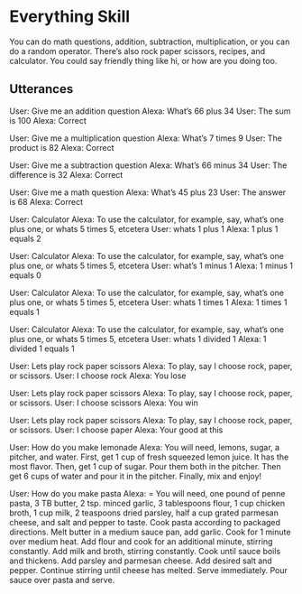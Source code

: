 # Everything Skill 

You can do math questions, addition, subtraction, multiplication, or you can do a random operator. There’s also rock paper scissors, recipes, and calculator. You could say friendly thing like hi, or how are you doing too.

## Utterances 

User: Give me an addition question
Alexa: What’s 66 plus 34
User: The sum is 100
Alexa: Correct 

User: Give me a multiplication question
Alexa: What’s 7 times 9
User: The product is 82
Alexa: Correct 

User: Give me a subtraction question
Alexa: What’s 66 minus 34
User: The difference is 32
Alexa: Correct 

User: Give me a math question
Alexa: What’s 45 plus 23 
User: The answer is 68
Alexa: Correct 

User: Calculator
Alexa: To use the calculator, for example, say, what’s one plus one, or whats 5 times 5, etcetera
User: whats 1 plus 1
Alexa: 1 plus 1 equals 2
 
User: Calculator
Alexa: To use the calculator, for example, say, what’s one plus one, or whats 5 times 5, etcetera
User: what’s 1 minus 1
Alexa: 1 minus 1 equals 0

User: Calculator
Alexa: To use the calculator, for example, say, what’s one plus one, or whats 5 times 5, etcetera
User: whats 1 times 1
Alexa: 1 times 1 equals 1

User: Calculator
Alexa: To use the calculator, for example, say, what’s one plus one, or whats 5 times 5, etcetera
User: whats 1 divided 1
Alexa: 1 divided 1 equals 1

User: Lets play rock paper scissors
Alexa: To play, say I choose rock, paper, or scissors.
User: I choose rock
Alexa: You lose

User: Lets play rock paper scissors
Alexa: To play, say I choose rock, paper, or scissors.
User: I choose scissors
Alexa: You win

User: Lets play rock paper scissors
Alexa: To play, say I choose rock, paper, or scissors.
User: I choose paper
Alexa: Your good at this

User: How do you make lemonade
Alexa: You will need, lemons, sugar, a pitcher, and water. First, get 1 cup of fresh squeezed lemon juice. It has the most flavor. Then, get 1 cup of sugar. Pour them both in the pitcher. Then get 6 cups of water and pour it in the pitcher. Finally, mix and enjoy!

User: How do you make pasta
Alexa:  = You will need, one pound of penne pasta, 3 TB butter, 2 tsp. minced garlic, 3 tablespoons flour, 1 cup chicken broth, 1 cup milk, 2 teaspoons dried parsley, half a cup grated parmesan cheese, and salt and pepper to taste. Cook pasta according to packaged directions. Melt butter in a medium sauce pan, add garlic. Cook for 1 minute over medium heat. Add flour and cook for an additional minute, stirring constantly. Add milk and broth, stirring constantly. Cook until sauce boils and thickens. Add parsley and parmesan cheese. Add desired salt and pepper. Continue stirring until cheese has melted. Serve immediately. Pour sauce over pasta and serve.
